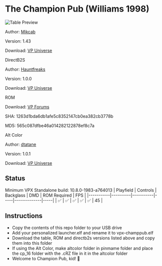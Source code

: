 # The Champion Pub (Williams 1998) 

![Table Preview](https://github.com/Bla1ze/vpx-images/blob/main/vpx-champpub.png)

Author: [Mikcab](https://vpuniverse.com/profile/16013-mikcab/)  

Version: 1.43

Download: [VP Universe](https://vpuniverse.com/files/file/10267-the-champion-pub-williams-1998/)

DirectB2S

Author: [Hauntfreaks](https://vpuniverse.com/profile/5216-hauntfreaks/)  

Version: 1.0.0

Download: [VP Universe](https://vpuniverse.com/files/file/13543-the-champion-pub-bally-1998-b2s-with-full-dmd/)

ROM

Download: [VP Forums](https://www.vpforums.org/index.php?app=downloads&showfile=1263)

SHA: 1263d1bda6db1afe5c8352147cb0ea382cb3778b

MD5: 565c087dfbe46a014282122878ef8c7a

Alt Color

Author: [dtatane](https://vpuniverse.com/profile/30013-dtatane/)  

Version: 1.0.1

Download: [VP Universe](https://vpuniverse.com/files/file/13968-champion-pub-bally-1998-dmd-64-colors-serum-remaster/)

## Status 

Minimum VPX Standalone build: 10.8.0-1983-a764013
| Playfield | Controls | Backglass | DMD | ROM Required | FPS | 
|-----------|----------|-----------|-----|--------------|-----|
| :white_check_mark: | :white_check_mark: | :white_check_mark: | :white_check_mark: | :white_check_mark: | 45 |

## Instructions

- Copy the contents of this repo folder to your USB drive
- Add your personalized launcher.elf and rename it to vpx-champpub.elf
- Download the table, ROM and directb2s versions listed above and copy them into this folder
- If using the Alt Color, make altcolor folder in pinmame folder and place the cp_16 folder with the .cRZ file in it in the altcolor folder
- Welcome to Champion Pub, kid! 🥊
